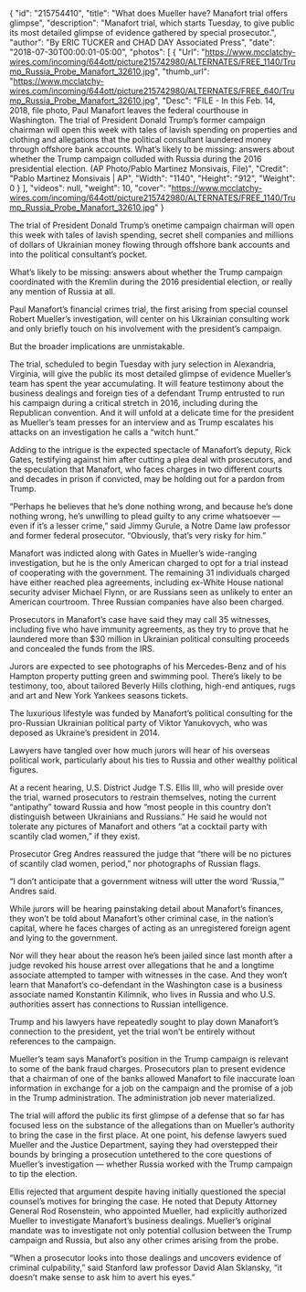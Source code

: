 {
  "id": "215754410",
  "title": "What does Mueller have? Manafort trial offers glimpse",
  "description": "Manafort trial, which starts Tuesday, to give public its most detailed glimpse of evidence gathered by special prosecutor.",
  "author": "By ERIC TUCKER and CHAD DAY Associated Press",
  "date": "2018-07-30T00:00:01-05:00",
  "photos": [
    {
      "Url": "https://www.mcclatchy-wires.com/incoming/644ott/picture215742980/ALTERNATES/FREE_1140/Trump_Russia_Probe_Manafort_32610.jpg",
      "thumb_url": "https://www.mcclatchy-wires.com/incoming/644ott/picture215742980/ALTERNATES/FREE_640/Trump_Russia_Probe_Manafort_32610.jpg",
      "Desc": "FILE - In this Feb. 14, 2018, file photo, Paul Manafort leaves the federal courthouse in Washington. The trial of President Donald Trump’s former campaign chairman will open this week with tales of lavish spending on properties and clothing and allegations that the political consultant laundered money through offshore bank accounts. What’s likely to be missing: answers about whether the Trump campaign colluded with Russia during the 2016 presidential election. (AP Photo/Pablo Martinez Monsivais, File)",
      "Credit": "Pablo Martinez Monsivais | AP",
      "Width": "1140",
      "Height": "912",
      "Weight": 0
    }
  ],
  "videos": null,
  "weight": 10,
  "cover": "https://www.mcclatchy-wires.com/incoming/644ott/picture215742980/ALTERNATES/FREE_1140/Trump_Russia_Probe_Manafort_32610.jpg"
}

<p>The trial of President Donald Trump’s onetime campaign chairman will open this week with tales of lavish spending, secret shell companies and millions of dollars of Ukrainian money flowing through offshore bank accounts and into the political consultant’s pocket.</p><p>What’s likely to be missing: answers about whether the Trump campaign coordinated with the Kremlin during the 2016 presidential election, or really any mention of Russia at all.</p><p>Paul Manafort’s financial crimes trial, the first arising from special counsel Robert Mueller’s investigation, will center on his Ukrainian consulting work and only briefly touch on his involvement with the president’s campaign.</p><p>But the broader implications are unmistakable.</p><p>The trial, scheduled to begin Tuesday with jury selection in Alexandria, Virginia, will give the public its most detailed glimpse of evidence Mueller’s team has spent the year accumulating. It will feature testimony about the business dealings and foreign ties of a defendant Trump entrusted to run his campaign during a critical stretch in 2016, including during the Republican convention. And it will unfold at a delicate time for the president as Mueller’s team presses for an interview and as Trump escalates his attacks on an investigation he calls a “witch hunt.”</p><p>Adding to the intrigue is the expected spectacle of Manafort’s deputy, Rick Gates, testifying against him after cutting a plea deal with prosecutors, and the speculation that Manafort, who faces charges in two different courts and decades in prison if convicted, may be holding out for a pardon from Trump.</p><p>“Perhaps he believes that he’s done nothing wrong, and because he’s done nothing wrong, he’s unwilling to plead guilty to any crime whatsoever — even if it’s a lesser crime,” said Jimmy Gurule, a Notre Dame law professor and former federal prosecutor. “Obviously, that’s very risky for him.”</p><p>Manafort was indicted along with Gates in Mueller’s wide-ranging investigation, but he is the only American charged to opt for a trial instead of cooperating with the government. The remaining 31 individuals charged have either reached plea agreements, including ex-White House national security adviser Michael Flynn, or are Russians seen as unlikely to enter an American courtroom. Three Russian companies have also been charged.</p><p>Prosecutors in Manafort’s case have said they may call 35 witnesses, including five who have immunity agreements, as they try to prove that he laundered more than $30 million in Ukrainian political consulting proceeds and concealed the funds from the IRS.</p><p>Jurors are expected to see photographs of his Mercedes-Benz and of his Hampton property putting green and swimming pool. There’s likely to be testimony, too, about tailored Beverly Hills clothing, high-end antiques, rugs and art and New York Yankees seasons tickets.</p><p>The luxurious lifestyle was funded by Manafort’s political consulting for the pro-Russian Ukrainian political party of Viktor Yanukovych, who was deposed as Ukraine’s president in 2014.</p><p>Lawyers have tangled over how much jurors will hear of his overseas political work, particularly about his ties to Russia and other wealthy political figures.</p><p>At a recent hearing, U.S. District Judge T.S. Ellis III, who will preside over the trial, warned prosecutors to restrain themselves, noting the current “antipathy” toward Russia and how “most people in this country don’t distinguish between Ukrainians and Russians.” He said he would not tolerate any pictures of Manafort and others “at a cocktail party with scantily clad women,” if they exist.</p><p>Prosecutor Greg Andres reassured the judge that “there will be no pictures of scantily clad women, period,” nor photographs of Russian flags.</p><p>“I don’t anticipate that a government witness will utter the word ‘Russia,’” Andres said.</p><p>While jurors will be hearing painstaking detail about Manafort’s finances, they won’t be told about Manafort’s other criminal case, in the nation’s capital, where he faces charges of acting as an unregistered foreign agent and lying to the government.</p><p>Nor will they hear about the reason he’s been jailed since last month after a judge revoked his house arrest over allegations that he and a longtime associate attempted to tamper with witnesses in the case. And they won’t learn that Manafort’s co-defendant in the Washington case is a business associate named Konstantin Kilimnik, who lives in Russia and who U.S. authorities assert has connections to Russian intelligence.</p><p>Trump and his lawyers have repeatedly sought to play down Manafort’s connection to the president, yet the trial won’t be entirely without references to the campaign.</p><p>Mueller’s team says Manafort’s position in the Trump campaign is relevant to some of the bank fraud charges. Prosecutors plan to present evidence that a chairman of one of the banks allowed Manafort to file inaccurate loan information in exchange for a job on the campaign and the promise of a job in the Trump administration. The administration job never materialized.</p><p>The trial will afford the public its first glimpse of a defense that so far has focused less on the substance of the allegations than on Mueller’s authority to bring the case in the first place. At one point, his defense lawyers sued Mueller and the Justice Department, saying they had overstepped their bounds by bringing a prosecution untethered to the core questions of Mueller’s investigation — whether Russia worked with the Trump campaign to tip the election.</p><p>Ellis rejected that argument despite having initially questioned the special counsel’s motives for bringing the case. He noted that Deputy Attorney General Rod Rosenstein, who appointed Mueller, had explicitly authorized Mueller to investigate Manafort’s business dealings. Mueller’s original mandate was to investigate not only potential collusion between the Trump campaign and Russia, but also any other crimes arising from the probe.</p><p>“When a prosecutor looks into those dealings and uncovers evidence of criminal culpability,” said Stanford law professor David Alan Sklansky, “it doesn’t make sense to ask him to avert his eyes.”</p>

